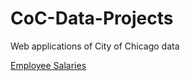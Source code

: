# CoC-Data-Projects
Web applications of City of Chicago data

[Employee Salaries](https://sgrim.shinyapps.io/CoCSalaries/)
